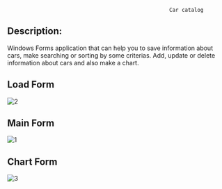                                                         Car catalog
## Description:
Windows Forms application that can help you to save information about cars, make searching or sorting by some criterias.
Add, update or delete information about cars and also make a chart.


## Load Form
![2](https://user-images.githubusercontent.com/48102382/84490069-4ed21f80-acab-11ea-8b9c-d908262a816b.png)

## Main Form
![1](https://user-images.githubusercontent.com/48102382/84490168-6e694800-acab-11ea-87e8-b732e16f06c9.png)

## Chart Form
![3](https://user-images.githubusercontent.com/48102382/84492575-04eb3880-acaf-11ea-8509-bfd69fd1a8a0.png)
